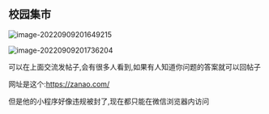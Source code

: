 ## 校园集市

![image-20220909201649215](https://i0.hdslb.com/bfs/album/0da9099f0c9fa8930e32ace58a1f9e20a33f9b98.png)	

![image-20220909201736204](https://i0.hdslb.com/bfs/album/e1b2cd12ea099b1d309c7b0b9edc86a3b5ea0c56.png)

可以在上面交流发帖子,会有很多人看到,如果有人知道你问题的答案就可以回帖子



网址是这个:https://zanao.com/



但是他的小程序好像违规被封了,现在都只能在微信浏览器内访问